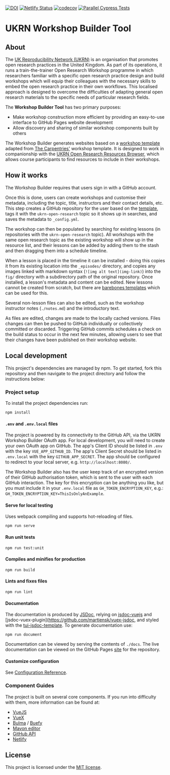 [![DOI](https://zenodo.org/badge/331747772.svg)](https://zenodo.org/badge/latestdoi/331747772)
[![Netlify Status](https://api.netlify.com/api/v1/badges/e38e5eae-c1e1-434e-85a7-b761c0d40806/deploy-status)](https://app.netlify.com/sites/ukrn-wb/deploys)
[![codecov](https://codecov.io/gh/UKRN-Open-Research/ukrn-workshop-builder/branch/dev/graph/badge.svg?token=JCV0CNRKMF)](https://codecov.io/gh/UKRN-Open-Research/ukrn-workshop-builder)
[![Parallel Cypress Tests](https://github.com/UKRN-Open-Research/ukrn-workshop-builder/actions/workflows/main.yml/badge.svg)](https://github.com/UKRN-Open-Research/ukrn-workshop-builder/actions/workflows/main.yml)

# UKRN Workshop Builder Tool

## About

The [UK Reproducibility Network (UKRN)](https://ukrn.org/) is an organisation that promotes open research practices in the United Kingdom. 
As part of its operations, it runs a train-the-trainer Open Research Workshop programme in which researchers familiar with a specific open research practice design and build workshops which will equip their colleagues with the necessary skills to embed the open research practice in their own workflows.
This localised approach is designed to overcome the difficulties of adapting general open research materials to the specific needs of particular research fields.

The **Workshop Builder Tool** has two primary purposes:
* Make workshop construction more efficient by providing an easy-to-use interface to GitHub Pages website development
* Allow discovery and sharing of similar workshop components built by others

The Workshop Builder generates websites based on a [workshop template](https://github.com/UKRN-Open-Research/workshop-template) adapted from [The Carpentries'](https://carpentries.org/) workshop template.
It is designed to work in companionship with the [UKRN Open Research Resources Browser](https://ukrn-orr.netlify.app/), which allows course participants to find resources to include in their workshops. 

## How it works

The Workshop Builder requires that users sign in with a GitHub account.

Once this is done, users can create workshops and customise their metadata, including the topic, title, instructors and their contact details, etc.
This step creates a GitHub repository for the user based on the [template](https://github.com/UKRN-Open-Research/workshop-template), tags it with the `ukrn-open-research` topic so it shows up in searches, and saves the metadata to `_config.yml`.

The workshop can then be populated by searching for existing lessons (in repositories with the `ukrn-open-research` topic).
All workshops with the same open research topic as the existing workshop will show up in the resource list, and their lessons can be added by adding them to the stash and then dragging them into a schedule timeline.

When a lesson is placed in the timeline it can be installed - doing this copies it from its existing location into the `_episodes/` directory, and copies any images linked with markdown syntax (`![img alt text](img-link)`) into the `fig/` directory with a subdirectory path of the original repository.
Once installed, a lesson's metadata and content can be edited.
New lessons cannot be created from scratch, but there are [barebones templates](https://github.com/UKRN-Open-Research/ukrn-wb-lesson-templates) which can be used for this.

Several non-lesson files can also be edited, such as the workshop instructor notes (`./notes.md`) and the introductory text.

As files are edited, changes are made to the locally cached versions. 
Files changes can then be pushed to GitHub individually or collectively committed or discarded.
Triggering GitHub commits schedules a check on the build status to occur in the next few minutes, allowing users to see that their changes have been published on their workshop website.

## Local development

This project's dependencies are managed by npm. 
To get started, fork this repository and then navigate to the project directory and follow the instructions below:

### Project setup
To install the project dependencies run:
```
npm install
```

#### `.env` and `.env.local` files
The project is powered by its connectivity to the GitHub API, via the UKRN Workshop Builder OAuth app. 
For local development, you will need to create your own OAuth app on GitHub.
The app's Client ID should be listed in `.env` with the key `VUE_APP_GITHUB_ID`.
The app's Client Secret should be listed in `.env.local` with the key `GITHUB_APP_SECRET`.
The app should be configured to redirect to your local server, e.g. `http://localhost:8080/`.

The Workshop Builder also has the user keep track of an encrypted version of their GitHub authorisation token, which is sent to the user with each GitHub interaction. 
The key for this encryption can be anything you like, but you must include it in your `.env.local` file as `GH_TOKEN_ENCRYPTION_KEY`, e.g.: `GH_TOKEN_ENCRYPTION_KEY=ThisIsOnlyAnExample`.

#### Serve for local testing
Uses webpack compiling and supports hot-reloading of files.
```
npm run serve
```

#### Run unit tests
```
npm run test:unit
```

#### Compiles and minifies for production
```
npm run build
```

#### Lints and fixes files
```
npm run lint
```

#### Documentation

The documentation is produced by [JSDoc](https://jsdoc.app/index.html), relying on [jsdoc-vuejs](https://github.com/Kocal/jsdoc-vuejs/tree/3.x) and [jsdoc-vuex-plugin](https://github.com/martiensk/vuex-jsdoc, and styled with the [tui-jsdoc-template](https://github.com/nhn/tui.jsdoc-template).
To generate documentation use:
```
npm run document
```

Documentation can be viewed by serving the contents of `./docs`. 
The live documentation can be viewed on the GitHub Pages [site](https://UKRN-Open-Research.github.io/ukrn-workshop-builder/) for the repository.

#### Customize configuration
See [Configuration Reference](https://cli.vuejs.org/config/).

### Component Guides
The project is built on several core components.
If you run into difficulty with them, more information can be found at:
* [VueJS](https://vuejs.org/)
* [VueX](https://vuex.vuejs.org/)
* [Bulma](https://bulma.io/) / [Buefy](https://buefy.org/)
* [Mavon editor](https://github.com/hinesboy/mavonEditor/blob/master/README-EN.md)
* [GitHub API](https://docs.github.com/en/rest)
* [Netlify](https://docs.netlify.com/)

## License
This project is licensed under the [MIT license](https://github.com/UKRN-Open-Research/ukrn-workshop-builder/blob/master/LICENSE.txt).

